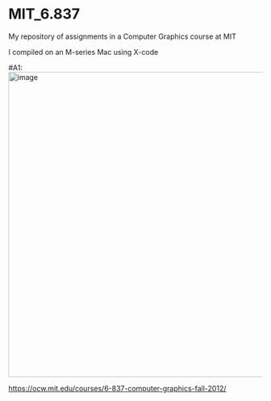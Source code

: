 # MIT_6.837
My repository of assignments in a Computer Graphics course at MIT

I compiled on an M-series Mac using X-code 




#A1: 
<img width="605" alt="image" src="https://github.com/user-attachments/assets/32c96049-bced-4918-a7cf-f0944396ff38">


https://ocw.mit.edu/courses/6-837-computer-graphics-fall-2012/
